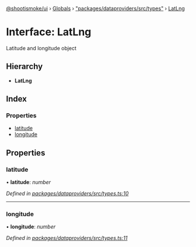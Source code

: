 [@shootismoke/ui](../README.md) › [Globals](../globals.md) › ["packages/dataproviders/src/types"](../modules/_packages_dataproviders_src_types_.md) › [LatLng](_packages_dataproviders_src_types_.latlng.md)

# Interface: LatLng

Latitude and longitude object

## Hierarchy

* **LatLng**

## Index

### Properties

* [latitude](_packages_dataproviders_src_types_.latlng.md#latitude)
* [longitude](_packages_dataproviders_src_types_.latlng.md#longitude)

## Properties

###  latitude

• **latitude**: *number*

*Defined in [packages/dataproviders/src/types.ts:10](https://github.com/shootismoke/common/blob/af8195a/packages/dataproviders/src/types.ts#L10)*

___

###  longitude

• **longitude**: *number*

*Defined in [packages/dataproviders/src/types.ts:11](https://github.com/shootismoke/common/blob/af8195a/packages/dataproviders/src/types.ts#L11)*
